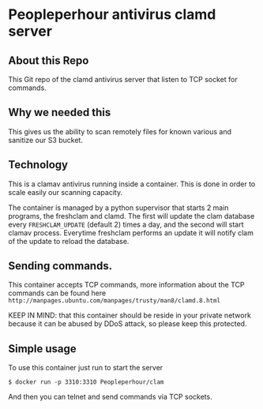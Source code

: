 # Peopleperhour antivirus clamd server

## About this Repo

This Git repo of the clamd antivirus server that listen to TCP socket for commands.

## Why we needed this 

This gives us the ability to scan remotely files for known various and sanitize our S3 bucket. 

## Technology 

This is a clamav antivirus running inside a container. This is done in order to scale easily our scanning capacity.

The container is managed by a python supervisor that starts 2 main programs, the freshclam and clamd. The first will update the clam database every `FRESHCLAM_UPDATE` (default 2) times a day, and the second will start clamav process. Everytime freshclam performs an update it will notify clam of the update to reload the database.

## Sending commands.

This container accepts TCP commands, more information about the TCP commands can be found here `http://manpages.ubuntu.com/manpages/trusty/man8/clamd.8.html`

KEEP IN MIND: that this container should be reside in your private network because it can be abused by DDoS attack, so please keep this protected.

## Simple usage

To use this container just run to start the server 

```
$ docker run -p 3310:3310 Peopleperhour/clam
```

And then you can telnet and send commands via TCP sockets.

